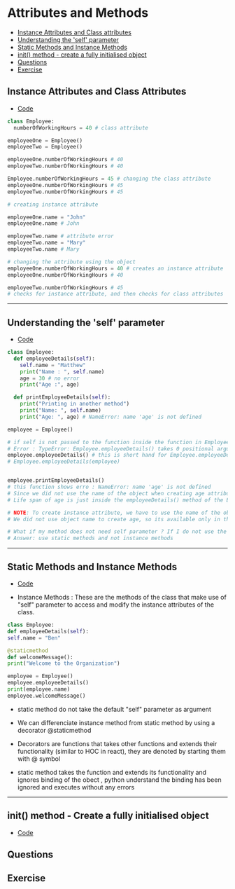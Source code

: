 # Attributes and Methods

- [Instance Attributes and Class attributes](#instance-attributes)
- [Understanding the 'self' parameter](#self-parameter)
- [Static Methods and Instance Methods](#static-methods-and-instance-methods)
- [init() method - create a fully initialised object](#init-method)
- [Questions](#questions)
- [Exercise](#exercise)

## Instance Attributes and Class Attributes <a id="instance-attributes"></a>

- [Code](./class-and-instance-attributes.py)

```py
class Employee:
  numberOfWorkingHours = 40 # class attribute

employeeOne = Employee()
employeeTwo = Employee()

employeeOne.numberOfWorkingHours # 40
employeeTwo.numberOfWorkingHours # 40

Employee.numberOfWorkingHours = 45 # changing the class attribute
employeeOne.numberOfWorkingHours # 45
employeeTwo.numberOfWorkingHours # 45

# creating instance attribute

employeeOne.name = "John"
employeeOne.name # John

employeeTwo.name # attribute error
employeeTwo.name = "Mary"
employeeTwo.name # Mary

# changing the attribute using the object
employeeOne.numberOfWorkingHours = 40 # creates an instance attribute
employeeOne.numberOfWorkingHours # 40

employeeTwo.numberOfWorkingHours # 45
# checks for instance attribute, and then checks for class attributes
```

---

## Understanding the 'self' parameter <a id="self-parameter"></a>

- [Code](./self.py)

```py
class Employee:
  def employeeDetails(self):
    self.name = "Matthew"
    print("Name : ", self.name)
    age = 30 # no error
    print("Age :", age)

  def printEmployeeDetails(self):
    print("Printing in another method")
    print("Name: ", self.name)
    print("Age: ", age) # NameError: name 'age' is not defined

employee = Employee()

# if self is not passed to the function inside the function in Employee Class
# Error : TypeError: Employee.employeeDetails() takes 0 positional arguments but 1 was given
employee.employeeDetails() # this is short hand for Employee.employeeDetails(employee)
# Employee.employeeDetails(employee)


employee.printEmployeeDetails()
# this function shows erro : NameError: name 'age' is not defined
# Since we did not use the name of the object when creating age attribute
# Life span of age is just inside the employeeDetails() method of the Employee class and is not available in other methods

# NOTE: To create instance attribute, we have to use the name of the object
# We did not use object name to create age, so its available only in the employeeDetails() method

# What if my method does not need self parameter ? If I do not use the instance attributes in the function, then should we still pass self method ?
# Answer: use static methods and not instance methods
```

---

## Static Methods and Instance Methods <a id="static-methods-and-instance-methods"></a>

- [Code](./methods.py)

- Instance Methods : These are the methods of the class that make use of "self" parameter to access and modify the instance attributes of the class.

```py
class Employee:
def employeeDetails(self):
self.name = "Ben"

@staticmethod
def welcomeMessage():
print("Welcome to the Organization")

employee = Employee()
employee.employeeDetails()
print(employee.name)
employee.welcomeMessage()
```

- static method do not take the default "self" parameter as argument

- We can differenciate instance method from static method by using a decorator @staticmethod

- Decorators are functions that takes other functions and extends their functionality (similar to HOC in react), they are denoted by starting them with @ symbol

- static method takes the function and extends its functionality and ignores binding of the obect , python understand the binding has been ignored and executes without any errors

---

## init() method - Create a fully initialised object <a id="init-method"></a>

- [Code](./init.py)

## Questions <a id="questions"></a>

## Exercise <a id="exercise"></a>
